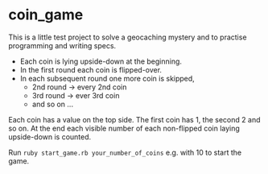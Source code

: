# coin_game
This is a little test project to solve a geocaching mystery
and to practise programming and writing specs.

* Each coin is lying upside-down at the beginning. 
* In the first round each coin is flipped-over.
* In each subsequent round one more coin is skipped, 
  - 2nd round -> every 2nd coin
  - 3rd round -> ever 3rd coin
  - and so on ...

Each coin has a value on the top side. The first coin has 1, the second 2 and so on. At the end each visible number of each non-flipped coin laying upside-down is counted. 

Run `ruby start_game.rb your_number_of_coins` e.g. with 10 to start the game.
